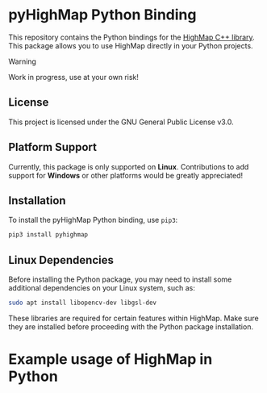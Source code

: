 # pyHighMap Python Binding

This repository contains the Python bindings for the [HighMap C++
library](https://github.com/otto-link/HighMap). This package allows
you to use HighMap directly in your Python projects.

>[!WARNING] 
> Work in progress, use at your own risk!

## License

This project is licensed under the GNU General Public License v3.0.

## Platform Support

Currently, this package is only supported on **Linux**. Contributions
to add support for **Windows** or other platforms would be greatly
appreciated!

## Installation

To install the pyHighMap Python binding, use `pip3`:

```bash
pip3 install pyhighmap
```

## Linux Dependencies

Before installing the Python package, you may need to install some
additional dependencies on your Linux system, such as:

```bash
sudo apt install libopencv-dev libgsl-dev
```

These libraries are required for certain features within HighMap. Make
sure they are installed before proceeding with the Python package
installation.

# Example usage of HighMap in Python

